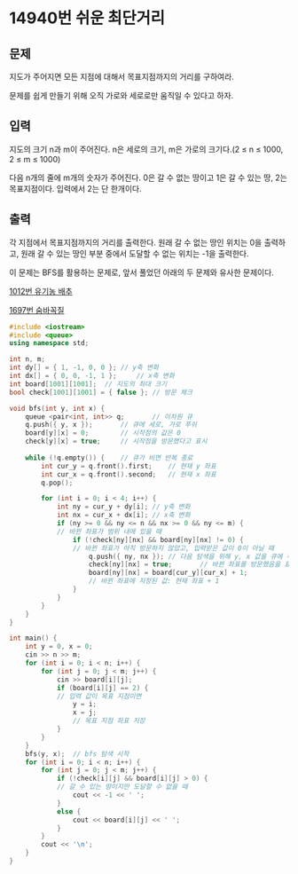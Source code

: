 # 14940번 쉬운 최단거리

<aside>

## 문제

지도가 주어지면 모든 지점에 대해서 목표지점까지의 거리를 구하여라.

문제를 쉽게 만들기 위해 오직 가로와 세로로만 움직일 수 있다고 하자.

</aside>

<aside>

## 입력

지도의 크기 n과 m이 주어진다. n은 세로의 크기, m은 가로의 크기다.(2 ≤ n ≤ 1000, 2 ≤ m ≤ 1000)

다음 n개의 줄에 m개의 숫자가 주어진다. 0은 갈 수 없는 땅이고 1은 갈 수 있는 땅, 2는 목표지점이다. 입력에서 2는 단 한개이다.

</aside>

<aside>

## 출력

각 지점에서 목표지점까지의 거리를 출력한다. 원래 갈 수 없는 땅인 위치는 0을 출력하고, 원래 갈 수 있는 땅인 부분 중에서 도달할 수 없는 위치는 -1을 출력한다.

</aside>

이 문제는 BFS를 활용하는 문제로, 앞서 풀었던 아래의 두 문제와 유사한 문제이다.

[1012번 유기농 배추](https://www.notion.so/1012-261e73cfe03f801f8946e86d0f5d2b28?pvs=21)

[1697번 숨바꼭질](https://www.notion.so/1697-261e73cfe03f80e5a5d3db1035b69553?pvs=21)

```cpp
#include <iostream>
#include <queue>
using namespace std;

int n, m;
int dy[] = { 1, -1, 0, 0 };	// y축 변화
int dx[] = { 0, 0, -1, 1 };		// x축 변화
int board[1001][1001];	// 지도의 최대 크기
bool check[1001][1001] = { false };	// 방문 체크

void bfs(int y, int x) {
	queue <pair<int, int>> q;		// 이차원 큐
	q.push({ y, x });		// 큐에 세로, 가로 푸쉬
	board[y][x] = 0;		// 시작점의 값은 0
	check[y][x] = true;		// 시작점을 방문했다고 표시
	
	while (!q.empty()) {	// 큐가 비면 반복 종료
		int cur_y = q.front().first;	// 현재 y 좌표
		int cur_x = q.front().second;	// 현재 x 좌표
		q.pop();

		for (int i = 0; i < 4; i++) {
			int ny = cur_y + dy[i];	// y축 변화
			int nx = cur_x + dx[i];	// x축 변화
			if (ny >= 0 && ny <= n && nx >= 0 && ny <= m) {
			// 바뀐 좌표가 범위 내에 있을 때
				if (!check[ny][nx] && board[ny][nx] != 0) {
				// 바뀐 좌표가 아직 방문하지 않았고, 입력받은 값이 0이 아닐 때
					q.push({ ny, nx });	// 다음 탐색을 위해 y, x 값을 큐에 푸쉬
					check[ny][nx] = true;		// 바뀐 좌표를 방문했음을 표시
					board[ny][nx] = board[cur_y][cur_x] + 1;
					// 바뀐 좌표에 지정된 값: 현재 좌표 + 1
				}
			}
		}
	}
}

int main() {
	int y = 0, x = 0;
	cin >> n >> m;
	for (int i = 0; i < n; i++) {
		for (int j = 0; j < m; j++) {
			cin >> board[i][j];
			if (board[i][j] == 2) {
			// 입력 값이 목표 지점이면
				y = i;
				x = j;
				// 목표 지점 좌표 저장
			}
		}
	}
	bfs(y, x);	// bfs 탐색 시작
	for (int i = 0; i < n; i++) {
		for (int j = 0; j < m; j++) {
			if (!check[i][j] && board[i][j] > 0) {
			// 갈 수 있는 땅이지만 도달할 수 없을 때
				cout << -1 << ' ';
			}
			else {
				cout << board[i][j] << ' ';
			}
		}
		cout << '\n';
	}
}
```
